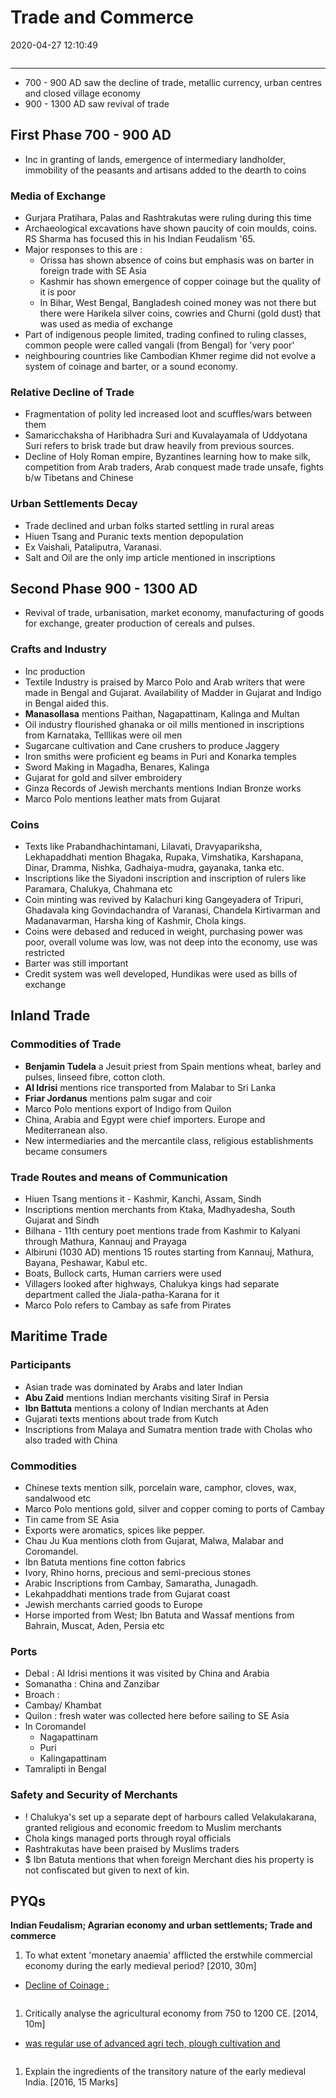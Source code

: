 # Trade and Commerce

2020-04-27 12:10:49

```toc
```

---

- 700 - 900 AD saw the decline of trade, metallic currency, urban centres and closed village economy
- 900 - 1300 AD saw revival of trade

## First Phase 700 - 900 AD

- Inc in granting of lands, emergence of intermediary landholder, immobility of the peasants and artisans added to the dearth to coins

### Media of Exchange

- Gurjara Pratihara, Palas and Rashtrakutas were ruling during this time
- Archaeological excavations have shown paucity of coin moulds, coins. RS Sharma has focused this in his Indian Feudalism '65.
- Major responses to this are :
	- Orissa has shown absence of coins but emphasis was on barter in foreign trade with SE Asia
	- Kashmir has shown emergence of copper coinage but the quality of it is poor
	- In Bihar, West Bengal, Bangladesh coined money was not there but there were Harikela silver coins, cowries and Churni (gold dust) that was used as media of exchange
- Part of indigenous people limited, trading confined to ruling classes, common people were called vangali (from Bengal) for 'very poor'
- neighbouring countries like Cambodian Khmer regime did not evolve a system of coinage and barter, or a sound economy.

### Relative Decline of Trade

- Fragmentation of polity led increased loot and scuffles/wars between them
- Samaricchaksha of Haribhadra Suri and Kuvalayamala of Uddyotana Suri refers to brisk trade but draw heavily from previous sources.
- Decline of Holy Roman empire, Byzantines learning how to make silk, competition from Arab traders, Arab conquest made trade unsafe, fights b/w Tibetans and Chinese

### Urban Settlements Decay

- Trade declined and urban folks started settling in rural areas
- Hiuen Tsang and Puranic texts mention depopulation
- Ex Vaishali, Pataliputra, Varanasi.
- Salt and Oil are the only imp article mentioned in inscriptions

## Second Phase 900 - 1300 AD

- Revival of trade, urbanisation, market economy, manufacturing of goods for exchange, greater production of cereals and pulses.

### Crafts and Industry

- Inc production
- Textile Industry is praised by Marco Polo and Arab writers that were made in Bengal and Gujarat. Availability of Madder in Gujarat and Indigo in Bengal aided this.
- **Manasollasa** mentions Paithan, Nagapattinam, Kalinga and Multan
- Oil industry flourished ghanaka or oil mills mentioned in inscriptions from Karnataka, Telllikas were oil men
- Sugarcane cultivation and Cane crushers to produce Jaggery
- Iron smiths were proficient eg beams in Puri and Konarka temples
- Sword Making in Magadha, Benares, Kalinga
- Gujarat for gold and silver embroidery
- Ginza Records of Jewish merchants mentions Indian Bronze works
- Marco Polo mentions leather mats from Gujarat

### Coins

- Texts like Prabandhachintamani, Lilavati, Dravyapariksha, Lekhapaddhati mention Bhagaka, Rupaka, Vimshatika, Karshapana, Dinar, Dramma, Nishka, Gadhaiya-mudra, gayanaka, tanka etc.
- Inscriptions like the Siyadoni inscription and inscription of rulers like Paramara, Chalukya, Chahmana etc
- Coin minting was revived by Kalachuri king Gangeyadera of Tripuri, Ghadavala king Govindachandra of Varanasi, Chandela Kirtivarman and Madanavarman, Harsha king of Kashmir, Chola kings.
- Coins were debased and reduced in weight, purchasing power was poor, overall volume was low, was not deep into the economy, use was restricted
- Barter was still important
- Credit system was well developed, Hundikas were used as bills of exchange

## Inland Trade

### Commodities of Trade

- **Benjamin Tudela** a Jesuit priest from Spain mentions wheat, barley and pulses, linseed fibre, cotton cloth.
- **Al Idrisi** mentions rice transported from Malabar to Sri Lanka
- **Friar Jordanus** mentions palm sugar and coir
- Marco Polo mentions export of Indigo from Quilon
- China, Arabia and Egypt were chief importers. Europe and Mediterranean also.
- New intermediaries and the mercantile class, religious establishments became consumers

### Trade Routes and means of Communication

- Hiuen Tsang mentions it - Kashmir, Kanchi, Assam, Sindh
- Inscriptions mention merchants from Ktaka, Madhyadesha, South Gujarat and Sindh
- Bilhana - 11th century poet mentions trade from Kashmir to Kalyani through Mathura, Kannauj and Prayaga
- Albiruni (1030 AD) mentions 15 routes starting from Kannauj, Mathura, Bayana, Peshawar, Kabul etc.
- Boats, Bullock carts, Human carriers were used
- Villagers looked after highways, Chalukya kings had separate department called the Jiala-patha-Karana for it
- Marco Polo refers to Cambay as safe from Pirates

## Maritime Trade

### Participants

- Asian trade was dominated by Arabs and later Indian
- **Abu Zaid** mentions Indian merchants visiting Siraf in Persia
- **Ibn Battuta** mentions a colony of Indian merchants at Aden
- Gujarati texts mentions about trade from Kutch
- Inscriptions from Malaya and Sumatra mention trade with Cholas who also traded with China

### Commodities

- Chinese texts mention silk, porcelain ware, camphor, cloves, wax, sandalwood etc
- Marco Polo mentions gold, silver and copper coming to ports of Cambay
- Tin came from SE Asia
- Exports were aromatics, spices like pepper.
- Chau Ju Kua mentions cloth from Gujarat, Malwa, Malabar and Coromandel.
- Ibn Batuta mentions fine cotton fabrics
- Ivory, Rhino horns, precious and semi-precious stones
- Arabic Inscriptions from Cambay, Samaratha, Junagadh.
- Lekahpaddhati mentions trade from Gujarat coast
- Jewish merchants carried goods to Europe
- Horse imported from West; Ibn Batuta and Wassaf mentions from Bahrain, Muscat, Aden, Persia etc

### Ports

- Debal : Al Idrisi mentions it was visited by China and Arabia
- Somanatha : China and Zanzibar
- Broach :
- Cambay/ Khambat
- Quilon : fresh water was collected here before sailing to SE Asia
- In Coromandel
	- Nagapattinam
	- Puri
	- Kalingapattinam
- Tamralipti in Bengal

### Safety and Security of Merchants

- ! Chalukya's set up a separate dept of harbours called Velakulakarana, granted religious and economic freedom to Muslim merchants
- Chola kings managed ports through royal officials
- Rashtrakutas have been praised by Muslims traders
- $ Ibn Batuta mentions that when foreign Merchant dies his property is not confiscated but given to next of kin.

## PYQs

**Indian Feudalism; Agrarian economy and urban settlements; Trade and commerce**

1. To what extent 'monetary anaemia' afflicted the erstwhile commercial economy during the early medieval period? [2010, 30m]
- [Decline of Coinage :](onenote:….Ancient%20HistoryPart%20IIGuptas%5eJ%20Vakatakas%20and%20Vardhans.one#Decline%20of%20Urban%20Centres&section-id={2110BA3C-72E8-4577-8193-6ED6C19057D2}&page-id={1A2A2EF9-E3F6-4854-BF8E-6E966D470A4C}&object-id={7713D8EB-F60B-4AB2-90FD-27BDA82EE9A7}&B&base-path=https://d.docs.live.net/bbc8be5bd337910c/Documents/History%20Optional)

```ad-Answer

```

1. Critically analyse the agricultural economy from 750 to 1200 CE. [2014, 10m]
- [was regular use of advanced agri tech, plough cultivation and](onenote:[[Agrarian]]%20Economy%20and%20Urban%20Settlements&section-id={BB0A07AE-1800-4625-807B-7B5D32FCAC8D}&page-id={B8106BBB-DBA8-48CC-AA2A-518B70D0F43A}&object-id={2C48DD07-268F-44C9-86AD-45A2709BF3B7}&C&base-path=https://d.docs.live.net/bbc8be5bd337910c/Documents/History%20Optional/Medieval%20India/Part%20I/Early%20750-1200%20AD.one)

```ad-Answer

```

1. Explain the ingredients of the transitory nature of the early medieval India. [2016, 15
Marks]

```ad-Answer

```
